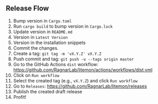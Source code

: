 ## Release Flow

1. Bump version in `Cargo.toml`
2. Run `cargo build` to bump version in `Cargo.lock`
3. Update version in `README.md`
  1. Version in `Latest Version`
  2. Version in the installation snippets
4. Commit the changes.
5. Create a tag: `git tag -m 'vX.Y.Z' vX.Y.Z`
6. Push commit and tag: `git push -u --tags origin master`
7. Go to the GitHub Actions `dist` workflow: https://github.com/RagnarLab/litemon/actions/workflows/dist.yml
8. Click on `Run workflow`
9. Select the created tag (e.g., `vX.Y.Z`) and click `Run workflow`
10. Go to `Releases`: https://github.com/RagnarLab/litemon/releases
11. Publish the created draft release
12. Profit!
